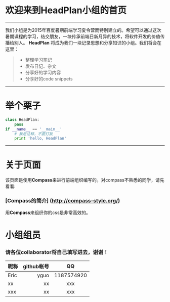 # 欢迎来到HeadPlan小组的首页

------

我们小组是为2015年百度暑期前端学习夏令营而特别建立的。希望可以通过这次暑期课程的学习，结交朋友，一块传承前端日新月异的技术，将软件开发的价值传播给别人。 **HeadPlan** 将成为我们一块记录思想和分享知识的小组。我们将会在这里：


> * 整理学习笔记
> * 发布日记、杂文
> * 分享好的学习内容
> * 分享好的code snippets

------

# 举个栗子

```python
class HeadPlan:
    pass
if __name__ == '__main__'
    # 我是注释，不要打我
    print 'hello, HeadPlan'
```

------

# 关于页面

该页面是使用**Compass**来进行前端组织编写的。对compass不熟悉的同学，请先看看:

### [Compass的简介] (http://compass-style.org/)

用**Compass**来组织你的css是非常高效的。

# 小组组员

### 请各位collaborator将自己填写进去，谢谢！

| 昵称        |  github帐号  |  QQ  |
| --------   | -----:  | :----:  |
| Eric     | yguo |   1187574920     |
| xx        |   xx   |   xxx   |
| xxx        |    xx    |  xxx  |